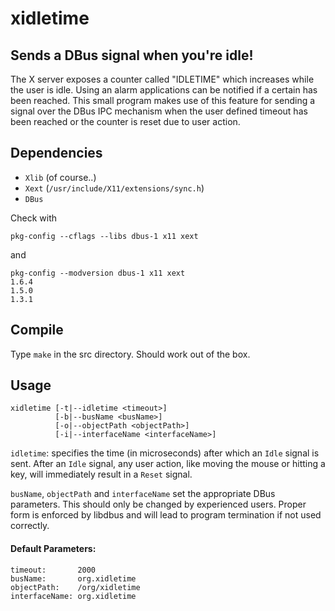 # xidletime
## Sends a DBus signal when you're idle!
The X server exposes a counter called "IDLETIME" which increases while the user
is idle. Using an alarm applications can be notified if a certain has been
reached.
This small program makes use of this feature for sending a signal over
the DBus IPC mechanism when the user defined timeout has been reached or the
counter is reset due to user action.

## Dependencies
* `Xlib` (of course..)
* `Xext` (`/usr/include/X11/extensions/sync.h`)
* `DBus`

Check with

    pkg-config --cflags --libs dbus-1 x11 xext

and

    pkg-config --modversion dbus-1 x11 xext
    1.6.4
    1.5.0
    1.3.1

## Compile

Type `make` in the src directory. Should work out of the box.

## Usage

    xidletime [-t|--idletime <timeout>]
              [-b|--busName <busName>]
              [-o|--objectPath <objectPath>]
              [-i|--interfaceName <interfaceName>]

`idletime`: specifies the time (in microseconds) after which an `Idle` signal is
sent. After an `Idle` signal, any user action, like moving the mouse or hitting
a key, will immediately result in a `Reset` signal.

`busName`, `objectPath` and `interfaceName` set the appropriate DBus parameters.
This should only be changed by experienced users. Proper form is enforced by
libdbus and will lead to program termination if not used correctly.

#### Default Parameters:

    timeout:       2000
    busName:       org.xidletime
    objectPath:    /org/xidletime
    interfaceName: org.xidletime
